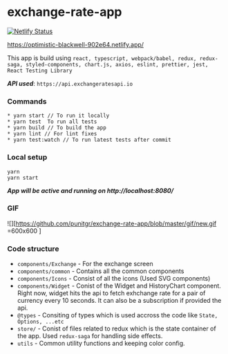 # exchange-rate-app

[![Netlify Status](https://api.netlify.com/api/v1/badges/9a938643-a3c7-4ca1-aac6-fe2f420db2e6/deploy-status)](https://app.netlify.com/sites/optimistic-blackwell-902e64/deploys)

https://optimistic-blackwell-902e64.netlify.app/

This app is build using `react, typescript, webpack/babel, redux, redux-saga, styled-components, chart.js, axios, eslint, prettier, jest, React Testing Library`

**_API used_**: `https://api.exchangeratesapi.io`

### Commands

```
* yarn start // To run it locally
* yarn test  To run all tests
* yarn build // To build the app
* yarn lint // For lint fixes
* yarn test:watch // To run latest tests after commit
```

### Local setup

```
yarn
yarn start
```

**_App will be active and running on http://localhost:8080/_**

### GIF

![][https://github.com/punitgr/exchange-rate-app/blob/master/gif/new.gif =600x600 ]

### Code structure

- `components/Exchange` - For the exchange screen
- `components/common` - Contains all the common components
- `components/Icons` - Consist of all the icons (Used SVG components)
- `components/Widget` - Conist of the Widget and HistoryChart component.
  Right now, widget hits the api to fetch exhchange rate for a pair of currency every 10 seconds. It can also be a subscription if provided the api.
- `@types` - Consiting of types which is used accross the code like `State, Options, ...etc`
- `store/` - Conist of files related to redux which is the state container of the app.
  Used `redux-saga` for handling side effects.
- `utils` - Common utility functions and keeping color config.
